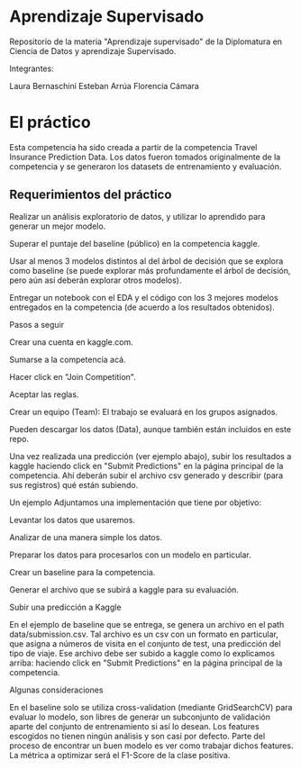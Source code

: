 # Aprendizaje Supervisado

Repositorio de la materia "Aprendizaje supervisado" de la Diplomatura en Ciencia de Datos y aprendizaje Supervisado.

Integrantes:

Laura Bernaschini
Esteban Arrúa
Florencia Cámara


# El práctico
Esta competencia ha sido creada a partir de la competencia Travel Insurance Prediction Data. Los datos fueron tomados originalmente de la competencia y se generaron los datasets de entrenamiento y evaluación.

## Requerimientos del práctico

Realizar un análisis exploratorio de datos, y utilizar lo aprendido para generar un mejor modelo.

Superar el puntaje del baseline (público) en la competencia kaggle.

Usar al menos 3 modelos distintos al del árbol de decisión que se explora como baseline (se puede explorar más profundamente el árbol de decisión, pero aún así deberán explorar otros modelos).

Entregar un notebook con el EDA y el código con los 3 mejores modelos entregados en la competencia (de acuerdo a los resultados obtenidos).

Pasos a seguir

Crear una cuenta en kaggle.com.

Sumarse a la competencia acá.

Hacer click en "Join Competition".

Aceptar las reglas.

Crear un equipo (Team): El trabajo se evaluará en los grupos asignados.

Pueden descargar los datos (Data), aunque también están incluidos en este repo.

Una vez realizada una predicción (ver ejemplo abajo), subir los resultados a kaggle haciendo click en "Submit Predictions" en la página principal de la competencia. Ahí deberán subir el archivo csv generado y describir (para sus registros) qué están subiendo.

Un ejemplo
Adjuntamos una implementación que tiene por objetivo:

Levantar los datos que usaremos.

Analizar de una manera simple los datos.

Preparar los datos para procesarlos con un modelo en particular.

Crear un baseline para la competencia.

Generar el archivo que se subirá a kaggle para su evaluación.

Subir una predicción a Kaggle

En el ejemplo de baseline que se entrega, se genera un archivo en el path data/submission.csv. Tal archivo es un csv con un formato en particular, que asigna a números de visita en el conjunto de test, una predicción del tipo de viaje. Ese archivo debe ser subido a kaggle como lo explicamos arriba: haciendo click en "Submit Predictions" en la página principal de la competencia.

Algunas consideraciones

En el baseline solo se utiliza cross-validation (mediante GridSearchCV) para evaluar lo modelo, son libres de generar un subconjunto de validación aparte del conjunto de entrenamiento si así lo desean.
Los features escogidos no tienen ningún análisis y son casi por defecto. Parte del proceso de encontrar un buen modelo es ver como trabajar dichos features.
La métrica a optimizar será el F1-Score de la clase positiva.
